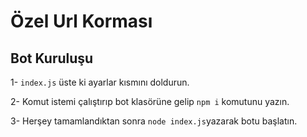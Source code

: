 # Özel Url Korması

## Bot Kuruluşu

1- `index.js` üste ki ayarlar kısmını doldurun.

2- Komut istemi çalıştırıp bot klasörüne gelip `npm i` komutunu yazın.

3- Herşey tamamlandıktan sonra `node index.js`yazarak botu başlatın.
